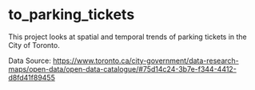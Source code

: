 # to_parking_tickets

This project looks at spatial and temporal trends of parking tickets in the City of Toronto.

Data Source: https://www.toronto.ca/city-government/data-research-maps/open-data/open-data-catalogue/#75d14c24-3b7e-f344-4412-d8fd41f89455
